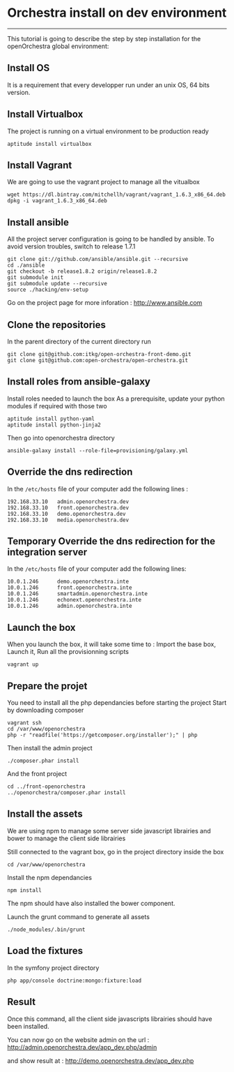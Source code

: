 # Orchestra install on dev environment #
--------

This tutorial is going to describe the step by step installation for the openOrchestra global environment:

## Install OS
It is a requirement that every developper run under an unix OS, 64 bits version.

## Install Virtualbox
The project is running on a virtual environment to be production ready

    aptitude install virtualbox

## Install Vagrant
We are going to use the vagrant project to manage all the vitualbox

    wget https://dl.bintray.com/mitchellh/vagrant/vagrant_1.6.3_x86_64.deb
    dpkg -i vagrant_1.6.3_x86_64.deb

## Install ansible
All the project server configuration is going to be handled by ansible.
To avoid version troubles, switch to release 1.7.1

    git clone git://github.com/ansible/ansible.git --recursive
    cd ./ansible
    git checkout -b release1.8.2 origin/release1.8.2
    git submodule init
    git submodule update --recursive
    source ./hacking/env-setup

Go on the project page for more inforation : http://www.ansible.com

## Clone the repositories
In the parent directory of the current directory run

    git clone git@github.com:itkg/open-orchestra-front-demo.git
    git clone git@github.com:open-orchestra/open-orchestra.git

## Install roles from ansible-galaxy
Install roles needed to launch the box
As a prerequisite, update your python modules if required with those two

    aptitude install python-yaml
    aptitude install python-jinja2

Then go into openorchestra directory

    ansible-galaxy install --role-file=provisioning/galaxy.yml

## Override the dns redirection
In the `/etc/hosts` file of your computer add the following lines :

    192.168.33.10   admin.openorchestra.dev
    192.168.33.10   front.openorchestra.dev
    192.168.33.10   demo.openorchestra.dev
    192.168.33.10   media.openorchestra.dev

## Temporary Override the dns redirection for the integration server
In the `/etc/hosts` file of your computer add the following lines:

    10.0.1.246      demo.openorchestra.inte
    10.0.1.246      front.openorchestra.inte
    10.0.1.246      smartadmin.openorchestra.inte
    10.0.1.246      echonext.openorchestra.inte
    10.0.1.246      admin.openorchestra.inte

## Launch the box
When you launch the box, it will take some time to :
Import the base box,
Launch it,
Run all the provisionning scripts

    vagrant up

## Prepare the projet
You need to install all the php dependancies before starting the project
Start by downloading composer

    vagrant ssh
    cd /var/www/openorchestra
    php -r "readfile('https://getcomposer.org/installer');" | php
    
Then install the admin project

    ./composer.phar install

And the front project

    cd ../front-openorchestra
    ../openorchestra/composer.phar install

## Install the assets
We are using npm to manage some server side javascript librairies and bower to manage the client side librairies

Still connected to the vagrant box, go in the project directory inside the box

    cd /var/www/openorchestra

Install the npm dependancies

    npm install

The npm should have also installed the bower component.

Launch the grunt command to generate all assets

    ./node_modules/.bin/grunt

## Load the fixtures
In the symfony project directory

    php app/console doctrine:mongo:fixture:load

## Result
Once this command, all the client side javascripts librairies should have been installed.

You can now go on the website admin on the url : http://admin.openorchestra.dev/app_dev.php/admin

and show result at : http://demo.openorchestra.dev/app_dev.php